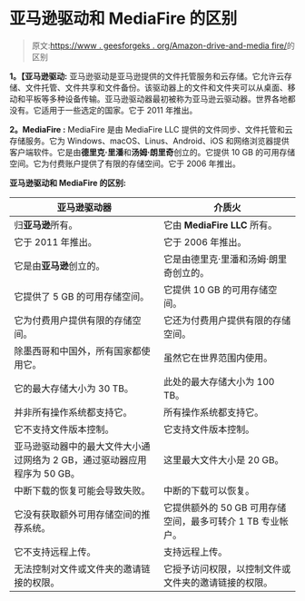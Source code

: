 # 亚马逊驱动和 MediaFire 的区别

> 原文:[https://www . geesforgeks . org/Amazon-drive-and-media fire/](https://www.geeksforgeeks.org/difference-between-amazon-drive-and-mediafire/)的区别

**1。【亚马逊驱动:**
亚马逊驱动是亚马逊提供的文件托管服务和云存储。它允许云存储、文件托管、文件共享和文件备份。该驱动器上的文件和文件夹可以从桌面、移动和平板等多种设备传输。亚马逊驱动器最初被称为亚马逊云驱动器。世界各地都没有。它适用于一些选定的国家。它于 2011 年推出。

**2。MediaFire :**
MediaFire 是由 MediaFire LLC 提供的文件同步、文件托管和云存储服务。它为 Windows、macOS、Linus、Android、iOS 和网络浏览器提供客户端软件。它是由**德里克·里潘**和**汤姆·朗里奇**创立的。它提供 10 GB 的可用存储空间。它为付费账户提供了有限的存储空间。它于 2006 年推出。

**亚马逊驱动和 MediaFire 的区别:**

<center>

| 亚马逊驱动器 | 介质火 |
| --- | --- |
| 归**亚马逊**所有。 | 它由 **MediaFire LLC** 所有。 |
| 它于 2011 年推出。 | 它于 2006 年推出。 |
| 它是由**亚马逊**创立的。 | 它是由德里克·里潘和汤姆·朗里奇创立的。 |
| 它提供了 5 GB 的可用存储空间。 | 它提供 10 GB 的可用存储空间。 |
| 它为付费用户提供有限的存储空间。 | 它还为付费用户提供有限的存储空间。 |
| 除墨西哥和中国外，所有国家都使用它。 | 虽然它在世界范围内使用。 |
| 它的最大存储大小为 30 TB。 | 此处的最大存储大小为 100 TB。 |
| 并非所有操作系统都支持它。 | 所有操作系统都支持它。 |
| 它不支持文件版本控制。 | 它支持文件版本控制。 |
| 亚马逊驱动器中的最大文件大小通过网络为 2 GB，通过驱动器应用程序为 50 GB。 | 这里最大文件大小是 20 GB。 |
| 中断下载的恢复可能会导致失败。 | 中断的下载可以恢复。 |
| 它没有获取额外可用存储空间的推荐系统。 | 它提供额外的 50 GB 可用存储空间，最多可转介 1 TB 专业帐户。 |
| 它不支持远程上传。 | 支持远程上传。 |
| 无法控制对文件或文件夹的邀请链接的权限。 | 它授予访问权限，以控制文件或文件夹的邀请链接的权限。 |

</center>